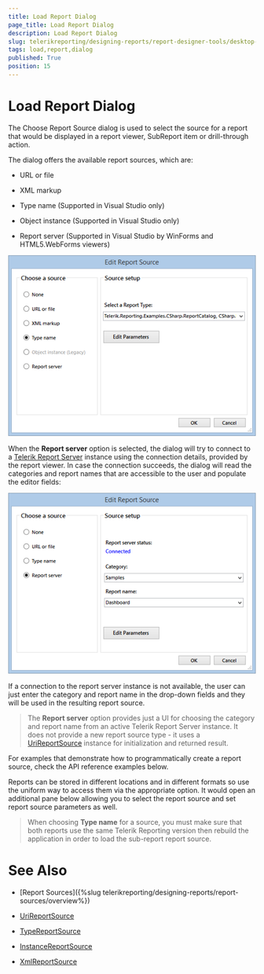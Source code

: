 ```yaml
---
title: Load Report Dialog
page_title: Load Report Dialog 
description: Load Report Dialog
slug: telerikreporting/designing-reports/report-designer-tools/desktop-designers/tools/load-report-dialog
tags: load,report,dialog
published: True
position: 15
---
```


# Load Report Dialog

The Choose Report Source dialog is used to select the source for a report that would be displayed in a report viewer, SubReport item or drill-through action. 

The dialog offers the available report sources, which are:

* URL or file 

* XML markup 

* Type name (Supported in Visual Studio only) 

* Object instance (Supported in Visual Studio only) 

* Report server (Supported in Visual Studio by WinForms and HTML5.WebForms viewers) 

![reportsource-dialog-winforms-viewer](images/reportsource-dialog-winforms-viewer.png)

When the __Report server__ option is selected, the dialog will try to connect to a [Telerik Report Server](http://docs.telerik.com/report-server/introduction) instance using the connection details, provided by the report viewer. In case the connection succeeds, the dialog will read the categories and report names that are accessible to the user and populate the editor fields: 

![reportsource-dialog-html 5webforms-viewer](images/reportsource-dialog-html5webforms-viewer.png)

If a connection to the report server instance is not available, the user can just enter the category and report name in the drop-down fields and they will be used in the resulting report source. 

> The  __Report server__ option provides just a UI for choosing the category and report name from an active Telerik Report Server instance. It does not provide a new report source type - it uses a  [UriReportSource](/reporting/api/Telerik.Reporting.UriReportSource) instance for initialization and returned result. 


For examples that demonstrate how to programmatically create a report source, check the API reference examples below.

Reports can be stored in different locations and in different formats so use the uniform way to access them via the appropriate option. It would open an additional pane below allowing you to select the report source and set report source parameters as well. 

> When choosing  __Type name__ for a source, you must make sure that both reports use the same Telerik Reporting version then rebuild the application in order to load the sub-report report source. 


# See Also

* [Report Sources]({%slug telerikreporting/designing-reports/report-sources/overview%}) 

* [UriReportSource](/reporting/api/Telerik.Reporting.UriReportSource)  

* [TypeReportSource](/reporting/api/Telerik.Reporting.TypeReportSource)  

* [InstanceReportSource](/reporting/api/Telerik.Reporting.InstanceReportSource)  

* [XmlReportSource](/reporting/api/Telerik.Reporting.XmlReportSource)
